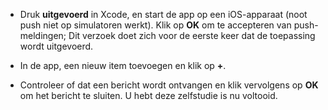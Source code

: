 
* Druk **uitgevoerd** in Xcode, en start de app op een iOS-apparaat (noot push niet op simulatoren werkt). Klik op **OK** om te accepteren van push-meldingen; Dit verzoek doet zich voor de eerste keer dat de toepassing wordt uitgevoerd.

* In de app, een nieuw item toevoegen en klik op **+**.

* Controleer of dat een bericht wordt ontvangen en klik vervolgens op **OK** om het bericht te sluiten. U hebt deze zelfstudie is nu voltooid.
